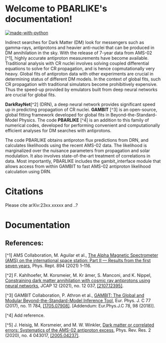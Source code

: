 Welcome to PBARLIKE's documentation!
====================================

[![made-with-python](https://img.shields.io/badge/Version-1.0.0-1f425f.svg)](https://www.python.org/)

Indirect searches for Dark Matter (DM) look for messengers such as gamma-rays, antiprotons and heavier 
anti-nuclei that can be produced in DM annihilation in the sky. With the release of 7-year data from
AMS-02 [^1], highly accurate antiproton measurements have become available. Traditional analysis with 
CR nuclei involves solving coupled differential equations to solve for CR propagation, and is hence
copmutationally very heavy. Global fits of antiproton data with other experiments
are crucial in determining status of different DM models. In the context of global fits, such CR propagation
with traditional simulators become prohibitively expensive. Thus the speed-up provided by emulators built from deep neural networks
are crucial for global fits.

**DarkRayNet**[^2] (DRN), a deep neural network provides significant speed up in predicting propagation of CR nuclei. 
**GAMBIT** [^3] is an open-source, global fitting framework developed for global fits in Beyond-the-Standard-Model Physics. The code 
**PBARLIKE** [^4] is an addition to this family of numerical codes, developed for performing convenient and computationally efficient analyses 
for DM searches with antiprotons. 

The code PBARLIKE obtains antiproton flux predictions from DRN, and calculates likelihoods using the recent AMS-02 data. The likelihood is
marginalized over the nuisance parameters from propagation and solar modulation. It also involves state-of-the-art
treatment of correlations in data. Most importantly, PBARLIKE includes the gambit_interface module that
allows access from within GAMBIT to fast AMS-02 antiproton likelihood calculation using DRN.

Citations
=========

Please cite arXiv:23xx.xxxxx and ..?

Documentation
=============



References:
-----------

[^1] AMS Collaboration, M. Aguilar et al., [The Alpha Magnetic Spectrometer (AMS) on the international space station: Part II — Results from the first seven years](https://www.sciencedirect.com/science/article/pii/S0370157320303434?via%3Dihub), Phys. Rept. 894 (2021) 1–116.

[^2] F. Kahlhoefer, M. Korsmeier, M. Kr ̈amer, S. Manconi, and K. Nippel, [Constraining dark matter annihilation with cosmic ray antiprotons using neural networks](https://iopscience.iop.org/article/10.1088/1475-7516/2021/12/037), JCAP 12 (2021), no. 12 037, [[2107.12395]](https://arxiv.org/abs/2107.12395).

[^3] GAMBIT Collaboration, P. Athron et al., [GAMBIT: The Global and Modular Beyond-the-Standard-Model Inference Tool](https://link.springer.com/article/10.1140/epjc/s10052-017-5321-8), Eur. Phys. J. C 77 (2017), no. 11 784, [[1705.07908]](https://arxiv.org/abs/1705.07908). [Addendum: Eur.Phys.J.C 78, 98 (2018)].

[^4] Add reference.

[^5] J. Heisig, M. Korsmeier, and M. W. Winkler, [Dark matter or correlated errors: Systematics of the AMS-02 antiproton excess](https://journals.aps.org/prresearch/abstract/10.1103/PhysRevResearch.2.043017), Phys. Rev. Res. 2 (2020), no. 4 043017, [[2005.04237]](https://arxiv.org/abs/2005.04237).


